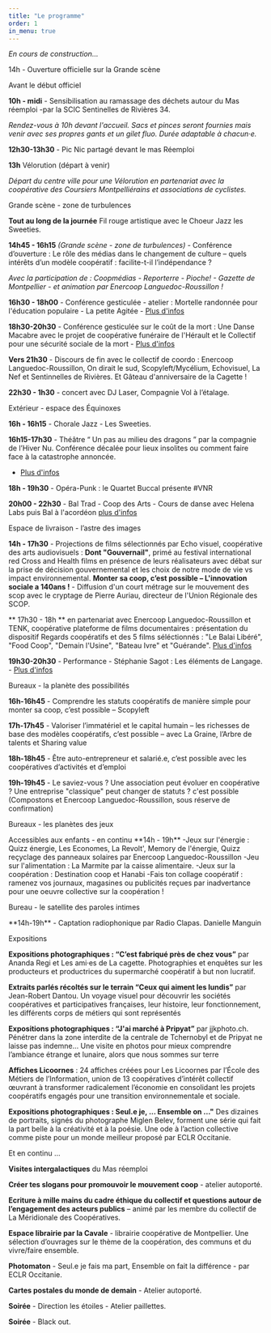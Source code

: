 ```yaml
---
title: "Le programme"
order: 1
in_menu: true
---
```

_En cours de construction..._

<p class="encart jaune">14h - Ouverture officielle sur la Grande scène</p>

<p class="encart beige">Avant le début officiel</p>

**10h - midi** - Sensibilisation au ramassage des déchets autour du Mas réemploi -par la SCIC Sentinelles de Rivières 34.

_Rendez-vous à 10h devant l'accueil. Sacs et pinces seront fournies mais venir avec ses propres gants et un gilet fluo. Durée adaptable à chacun·e._

**12h30-13h30** - Pic Nic partagé devant le mas Réemploi

**13h** Vélorution (départ à venir)

_Départ du centre ville pour une Vélorution en partenariat avec la coopérative des Coursiers Montpelliérains et associations de cyclistes._

<p class="encart">Grande scène - zone de turbulences</p>

**Tout au long de la journée** Fil rouge artistique avec le Choeur Jazz les Sweeties. 

**14h45 - 16h15** _(Grande scène - zone de turbulences)_ - Conférence d’ouverture : Le rôle des médias dans le changement de culture – quels intérêts d’un modèle coopératif : facilite-t-il l’indépendance ?

_Avec la participation de : Coopmédias - Reporterre - Pioche! - Gazette de Montpellier - et animation par Enercoop Languedoc-Roussillon !_


**16h30 - 18h00** - Conférence gesticulée - atelier : Mortelle randonnée pour l'éducation populaire - La petite Agitée - [Plus d'infos](https://audreybramy.github.io/meridionale-des-coops/2025/06/20/conference-gesticulee-atelier-desintoxication-de-la-langue-de-bois.html) 

**18h30-20h30** - Conférence gesticulée sur le coût de la mort : Une Danse Macabre avec le projet de coopérative funéraire de l'Hérault et le Collectif pour une sécurité sociale de la mort - [Plus d'infos](https://audreybramy.github.io/meridionale-des-coops/2025/06/20/conference-gesticulee-sur-le-cout-de-la-mort-comment-ne-pas-laisser-ses-vieux-os-au-capitalisme.html)

**Vers 21h30** - Discours de fin avec le collectif de coordo : Enercoop Languedoc-Roussillon, On dirait le sud, Scopyleft/Mycélium, Echovisuel, La Nef et Sentinnelles de Rivières. Et Gâteau d'anniversaire de la Cagette !

**22h30 - 1h30** - concert avec DJ Laser, Compagnie Vol à l’étalage.

<p class="encart"> Extérieur - espace des Équinoxes</p>

**16h - 16h15** - Chorale Jazz - Les Sweeties.

**16h15-17h30** - Théâtre “ Un pas au milieu des dragons ” par la compagnie de l’Hiver Nu. Conférence décalée pour lieux insolites ou comment faire face à la catastrophe annoncée.
- [Plus d'infos](https://audreybramy.github.io/meridionale-des-coops/2025/06/20/theatre-un-pas-au-milieu-des-dragons.html)

**18h - 19h30** - Opéra-Punk : le Quartet Buccal présente #VNR

**20h00 - 22h30** - Bal Trad - Coop des Arts - Cours de danse avec Helena Labs puis Bal à l'acordéon [plus d'infos](https://meridionale-des-coops.com/2025/07/30/bal-trad.html)

<p class="encart">Espace de livraison - l’astre des images</p>

**14h - 17h30** - Projections de films sélectionnés par Echo visuel, coopérative des arts audiovisuels : 
**Dont "Gouvernail"**, primé au festival international red Cross and Health films en présence de leurs réalisateurs avec débat sur la prise de décision gouvernemental et les choix de notre mode de vie vs impact environnemental. 
**Monter sa coop, c’est possible – L'innovation sociale a 140ans !** - Diffusion d'un court métrage sur le mouvement des scop avec le cryptage de Pierre Auriau, directeur de l'Union Régionale des SCOP.

** 17h30 - 18h ** en partenariat avec Enercoop Languedoc-Roussillon et TENK, coopérative plateforme de films documentaires : présentation du dispositif Regards coopératifs et des 5 films séléctionnés :  "Le Balai Libéré", "Food Coop", "Demain l'Usine", "Bateau Ivre" et "Guérande".
[Plus d'infos](https://audreybramy.github.io/meridionale-des-coops/2025/06/20/atelier-mobilisez-vous-pour-projeter-des-films-pres-de-chez-vous.html)

**19h30-20h30** - Performance - Stéphanie Sagot : Les éléments de Langage. - [Plus d'infos](https://audreybramy.github.io/meridionale-des-coops/2025/06/20/performance-stephanie-sagot-les-elements-de-langage.html)

<p class="encart"> Bureaux - la planète des possibilités</p>

**16h-16h45** - Comprendre les statuts coopératifs de manière simple pour monter sa coop, c’est possible – Scopyleft

**17h-17h45** - Valoriser l’immatériel et le capital humain – les richesses de base des modèles coopératifs, c’est possible – avec La Graine, l’Arbre de talents et Sharing value 

**18h-18h45** - Être auto-entrepreneur et salarié.e, c’est possible avec les coopératives d’activités et d’emploi

**19h-19h45** - Le saviez-vous ? Une association peut évoluer en coopérative ? Une entreprise "classique" peut changer de statuts ? c'est possible (Compostons et Enercoop Languedoc-Roussillon, sous réserve de confirmation)

<p class="encart">Bureaux - les planètes des jeux </p>
Accessibles aux enfants - en continu
**14h - 19h**
-Jeux sur l'énergie : Quizz énergie, Les Economes, La Revolt', Memory de l'énergie, Quizz reçyclage des panneaux solaires par Enercoop Languedoc-Roussillon
-Jeu sur l'alimentation : La Marmite par la caisse alimentaire.
-Jeux sur la coopération : Destination coop et Hanabi
-Fais ton collage coopératif : ramenez vos journaux, magasines ou publicités reçues par inadvertance pour une oeuvre collective sur la coopération !

<p class="encart">Bureau - le satellite des paroles intimes</p>
**14h-19h** - Captation radiophonique par Radio Clapas. Danielle Manguin


<p class="encart">Expositions</p>

**Expositions photographiques :  “C’est fabriqué près de chez vous”** par Ananda Regi et Les ami·es de La cagette. Photographies et enquêtes sur les producteurs et productrices du supermarché coopératif à but non lucratif.

**Extraits parlés récoltés sur le terrain “Ceux qui aiment les lundis”** par Jean-Robert Dantou. Un voyage visuel pour découvrir les sociétés coopératives et participatives françaises, leur histoire, leur fonctionnement, les différents corps de métiers qui sont représentés 

**Expositions photographiques : “J'ai marché à Pripyat”** par jjkphoto.ch. Pénétrer dans la zone interdite de la centrale de Tchernobyl et de Pripyat ne laisse pas indemne… Une visite en photos pour mieux comprendre l’ambiance étrange et lunaire, alors que nous sommes sur terre

**Affiches Licoornes** : 24 affiches créées pour Les Licoornes par l’École des Métiers de l’Information, union de 13 coopératives d’intérêt collectif œuvrant à transformer radicalement l’économie en consolidant les projets coopératifs engagés pour une transition environnementale et sociale. 

**Expositions photographiques : Seul.e je, ... Ensemble on ..."** Des dizaines de portraits, signés du photographe Miglen Belev, forment une série qui fait la part belle à la créativité et à la poésie. Une ode à l’action collective comme piste pour un monde meilleur proposé par ECLR Occitanie.

<p class="encart">Et en continu ... </p>
 
**Visites intergalactiques** du Mas réemploi 

**Créer tes slogans pour promouvoir le mouvement coop** - atelier autoporté.

**Ecriture à mille mains du cadre éthique du collectif et questions autour de l’engagement des acteurs publics** – animé par les membre du collectif de La Méridionale des Coopératives.

**Espace librairie par la Cavale** - librairie coopérative de Montpellier. Une sélection d’ouvrages sur le thème de la coopération, des communs et du vivre/faire ensemble. 

**Photomaton** - Seul.e je fais ma part, Ensemble on fait la différence - par ECLR Occitanie.

**Cartes postales du monde de demain** - Atelier autoporté. 

**Soirée** - Direction les étoiles - Atelier paillettes.

**Soirée** - Black out.

